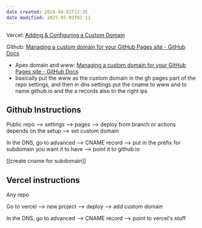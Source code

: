 ```yaml
---
date created: 2024-08-01T12:35
date modified: 2025-01-03T01:11
---
```


Vercel: [Adding & Configuring a Custom Domain](https://vercel.com/docs/projects/domains/add-a-domain#subdomains) 

Github: [Managing a custom domain for your GitHub Pages site - GitHub Docs](https://docs.github.com/en/pages/configuring-a-custom-domain-for-your-github-pages-site/managing-a-custom-domain-for-your-github-pages-site) 

- Apex domain and www: [Managing a custom domain for your GitHub Pages site - GitHub Docs](https://docs.github.com/en/pages/configuring-a-custom-domain-for-your-github-pages-site/managing-a-custom-domain-for-your-github-pages-site#configuring-an-apex-domain-and-the-www-subdomain-variant) 
- basically put the www as the custom domain in the gh pages part of the repo settings, and then in dns settings put the cname to www and to name.github.io and the a records also to the right ips

## Github Instructions

Public repo --> settings --> pages --> deploy from branch or actions depends on the setup --> set custom domain

In the DNS, go to advanced --> CNAME record --> put in the prefix for subdomain you want it to have --> point it to github.io

[[create cname for subdomain]] 

## Vercel instructions

Any repo

Go to vercel --> new project --> deploy --> add custom domain

In the DNS, go to advanced --> CNAME record --> point to vercel's stuff